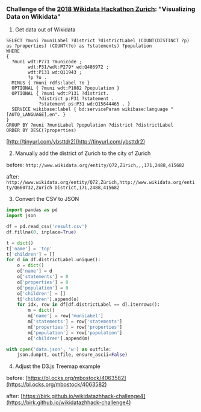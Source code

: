 
### Challenge of the [2018 Wikidata Hackathon Zurich](https://www.wikidata.org/wiki/Wikidata:Events/Wikidata_Zurich_Hackathon): "Visualizing Data on Wikidata"

1. Get data out of Wikidata

```sparql
SELECT ?muni ?muniLabel ?district ?districtLabel (COUNT(DISTINCT ?p) as ?properties) (COUNT(?o) as ?statements) ?population
WHERE 
{
  ?muni wdt:P771 ?municode ;
        wdt:P31/wdt:P279* wd:Q486972 ;
        wdt:P131 wd:Q11943 ;
        ?p ?o .
  MINUS { ?muni rdfs:label ?o }
  OPTIONAL { ?muni wdt:P1082 ?population }
  OPTIONAL { ?muni wdt:P131 ?district.
            ?district p:P31 ?statement .
            ?statement ps:P31 wd:Q15644465 . }
  SERVICE wikibase:label { bd:serviceParam wikibase:language "[AUTO_LANGUAGE],en". }
}
GROUP BY ?muni ?muniLabel ?population ?district ?districtLabel
ORDER BY DESC(?properties)
```

[http://tinyurl.com/ybsttdr2](http://tinyurl.com/ybsttdr2)

2. Manually add the district of Zurich to the city of Zurich

before: `http://www.wikidata.org/entity/Q72,Zürich,,,171,2488,415682`

after: `http://www.wikidata.org/entity/Q72,Zürich,http://www.wikidata.org/entity/Q660732,Zurich District,171,2488,415682`

3. Convert the CSV to JSON

```python
import pandas as pd
import json

df = pd.read_csv('result.csv')
df.fillna(0, inplace=True)

t = dict()
t['name'] = 'top'
t['children'] = []
for d in df.districtLabel.unique():
    o = dict()
    o['name'] = d
    o['statements'] = 0
    o['properties'] = 0
    o['population'] = 0
    o['children'] = []
    t['children'].append(o)
    for idx, row in df[df.districtLabel == d].iterrows():
        m = dict()
        m['name'] = row['muniLabel']
        m['statements'] = row['statements']
        m['properties'] = row['properties']
        m['population'] = row['population']
        o['children'].append(m)

with open('data.json', 'w') as outfile:
    json.dump(t, outfile, ensure_ascii=False)
```

4. Adjust the D3.js Treemap example

before: [https://bl.ocks.org/mbostock/4063582](https://bl.ocks.org/mbostock/4063582)

after: [https://birk.github.io/wikidatazhhack-challenge4](https://birk.github.io/wikidatazhhack-challenge4)


